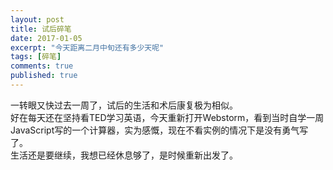 ```yaml
---
layout: post
title: 试后碎笔
date: 2017-01-05
excerpt: "今天距离二月中旬还有多少天呢"
tags: [碎笔]
comments: true
published: true
---
```

一转眼又快过去一周了，试后的生活和术后康复极为相似。  
好在每天还在坚持看TED学习英语，今天重新打开Webstorm，看到当时自学一周JavaScript写的一个计算器，实为感慨，现在不看实例的情况下是没有勇气写了。  
生活还是要继续，我想已经休息够了，是时候重新出发了。  
